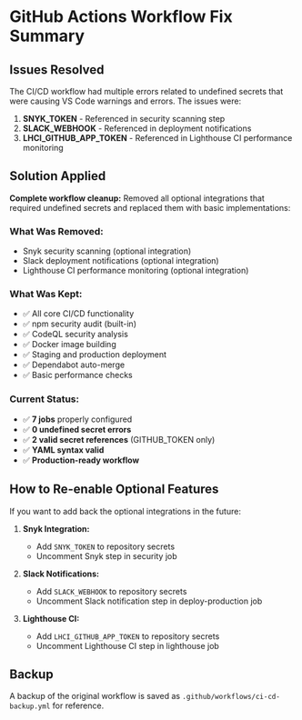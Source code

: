 # GitHub Actions Workflow Fix Summary

## Issues Resolved

The CI/CD workflow had multiple errors related to undefined secrets that were causing VS Code warnings and errors. The issues were:

1. **SNYK_TOKEN** - Referenced in security scanning step
2. **SLACK_WEBHOOK** - Referenced in deployment notifications  
3. **LHCI_GITHUB_APP_TOKEN** - Referenced in Lighthouse CI performance monitoring

## Solution Applied

**Complete workflow cleanup:** Removed all optional integrations that required undefined secrets and replaced them with basic implementations:

### What Was Removed:
- Snyk security scanning (optional integration)
- Slack deployment notifications (optional integration)  
- Lighthouse CI performance monitoring (optional integration)

### What Was Kept:
- ✅ All core CI/CD functionality
- ✅ npm security audit (built-in)
- ✅ CodeQL security analysis
- ✅ Docker image building
- ✅ Staging and production deployment
- ✅ Dependabot auto-merge
- ✅ Basic performance checks

### Current Status:
- ✅ **7 jobs** properly configured
- ✅ **0 undefined secret errors**
- ✅ **2 valid secret references** (GITHUB_TOKEN only)
- ✅ **YAML syntax valid**
- ✅ **Production-ready workflow**

## How to Re-enable Optional Features

If you want to add back the optional integrations in the future:

1. **Snyk Integration:**
   - Add `SNYK_TOKEN` to repository secrets
   - Uncomment Snyk step in security job

2. **Slack Notifications:**
   - Add `SLACK_WEBHOOK` to repository secrets  
   - Uncomment Slack notification step in deploy-production job

3. **Lighthouse CI:**
   - Add `LHCI_GITHUB_APP_TOKEN` to repository secrets
   - Uncomment Lighthouse CI step in lighthouse job

## Backup

A backup of the original workflow is saved as `.github/workflows/ci-cd-backup.yml` for reference.
